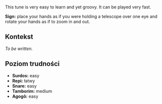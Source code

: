 This tune is very easy to learn and yet groovy. It can be played very fast.

**Sign:** place your hands as if you were holding a telescope over one eye and
rotate your hands as if to zoom in and out.

## Kontekst

*To be written.*

## Poziom trudności

* **Surdos:** easy
* **Repi:** łatwy
* **Snare:** easy
* **Tamborim:** medium
* **Agogô:** easy
